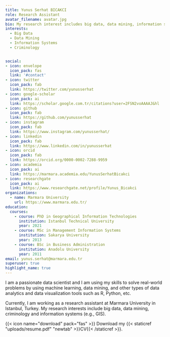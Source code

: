 ```yaml
---
title: Yunus Serhat BICAKCI
role: Research Assistant
avatar_filename: avatar.jpg
bio: My research interest includes big data, data mining, information systems, criminology. 
interests:
  - Big Data
  - Data Mining
  - Information Systems
  - Criminology


social:
- icon: envelope
  icon_pack: fas
  link: '#contact'
- icon: twitter
  icon_pack: fab
  link: https://twitter.com/yunusserhat
- icon: google-scholar
  icon_pack: ai
  link: https://scholar.google.com.tr/citations?user=2FSN2voAAAAJ&hl
- icon: github
  icon_pack: fab
  link: https://github.com/yunusserhat
- icon: instagram
  icon_pack: fab
  link: https://www.instagram.com/yunusserhat/
- icon: linkedin
  icon_pack: fab
  link: https://www.linkedin.com/in/yunusserhat
- icon: orcid
  icon_pack: fab
  link: https://orcid.org/0000-0002-7288-9959
- icon: academia
  icon_pack: ai
  link: https://marmara.academia.edu/YunusSerhatBicakci
- icon: researchgate
  icon_pack: ai
  link: https://www.researchgate.net/profile/Yunus_Bicakci
organizations:
  - name: Marmara University
    url: https://www.marmara.edu.tr/
education:
  courses:
    - course: PhD in Geographical Information Technologies
      institution: Istanbul Technical University
      year: 2021
    - course: MSc in Management Information Systems
      institution: Sakarya University
      year: 2013
    - course: BSc in Business Administration
      institution: Anadolu University
      year: 2011
email: yunus.serhat@marmara.edu.tr
superuser: true
highlight_name: true
---
```


I am a passionate data scientist and I am using my skills to solve real-world problems by using machine learning, data mining, and other types of data analytics and data visualization tools such as R, Python, etc.

Currently, I am working as a research assistant at Marmara University in Istanbul, Turkey. My research interests include big data, data mining, criminology and information systems (e.g., GIS).


{{< icon name="download" pack="fas" >}} Download my {{< staticref "uploads/resume.pdf" "newtab" >}}CV{{< /staticref >}}.